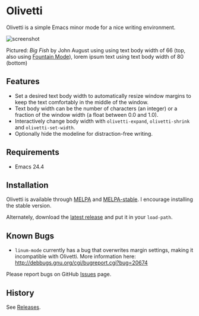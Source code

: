 Olivetti
========

Olivetti is a simple Emacs minor mode for a nice writing environment.

![screenshot](http://files.paulwrankin.com/olivetti/screenshot.png)

Pictured: *Big Fish* by John August using using text body width of 66
(top, also using [Fountain Mode][]), lorem ipsum text using text body
width of 80 (bottom)

[fountain mode]: https://github.com/rnkn/fountain-mode

Features
--------

- Set a desired text body width to automatically resize window margins
  to keep the text comfortably in the middle of the window.
- Text body width can be the number of characters (an integer) or a
  fraction of the window width (a float between 0.0 and 1.0).
- Interactively change body width with `olivetti-expand`,
  `olivetti-shrink` and `olivetti-set-width`.
- Optionally hide the modeline for distraction-free writing.

Requirements
------------

- Emacs 24.4

Installation
------------

Olivetti is available through [MELPA][] and [MELPA-stable][]. I
encourage installing the stable version.

Alternately, download the [latest release][] and put it in your
`load-path`.

[melpa]: http://melpa.milkbox.net "MELPA"
[melpa-stable]: http://melpa-stable.milkbox.net "MELPA"
[latest release]: https://github.com/rnkn/olivetti/releases/latest "Olivetti latest release"

Known Bugs
----------

- `linum-mode` currently has a bug that overwrites margin settings,
  making it incompatible with Olivetti. More information here:
  <http://debbugs.gnu.org/cgi/bugreport.cgi?bug=20674>

Please report bugs on GitHub [Issues][] page.

[issues]: https://github.com/rnkn/olivetti/issues "Olivetti issues"

History
-------

See [Releases][].

[releases]: https://github.com/rnkn/olivetti/releases "Olivetti releases"
